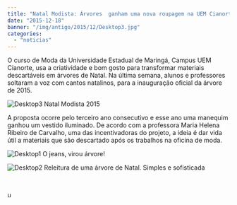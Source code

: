 ```yaml
---
title: "Natal Modista: Árvores  ganham uma nova roupagem na UEM Cianorte"
date: "2015-12-18"
banner: "/img/antigo/2015/12/Desktop3.jpg"
categories: 
  - "noticias"
---
```


O curso de Moda da Universidade Estadual de Maringá, Campus UEM Cianorte, usa a criatividade e bom gosto para transformar materiais descartáveis em árvores de Natal. Na última semana, alunos e professores soltaram a voz com cantos natalinos, para a inauguração oficial da árvore de 2015.

<!-- more -->

![Desktop3](/img/antigo/2015/12/Desktop3.jpg) Natal Modista 2015

A proposta ocorre pelo terceiro ano consecutivo e esse ano uma manequim ganhou um vestido iluminado. De acordo com a professora Maria Helena Ribeiro de Carvalho, uma das incentivadoras do projeto, a ideia é dar vida útil a materiais que são descartado após os trabalhos na oficina de moda.

![Desktop1](/img/antigo/2015/12/Desktop11.jpg) O jeans, virou árvore!

![Desktop2](/img/antigo/2015/12/Desktop2.jpg) Releitura de uma árvore de Natal. Simples e sofisticada

 

u
